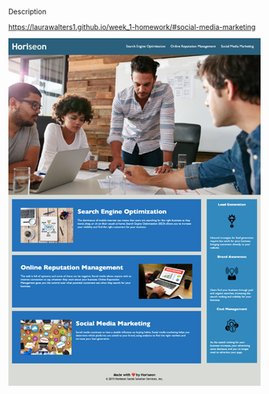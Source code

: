 Description


https://laurawalters1.github.io/week_1-homework/#social-media-marketing

<img src="screencapture-laurawalters1-github-io-week-1-homework-2021-12-09-22_42_14.png">